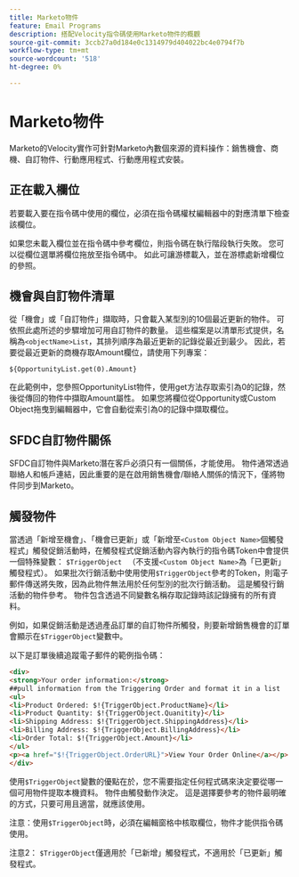 ```yaml
---
title: Marketo物件
feature: Email Programs
description: 搭配Velocity指令碼使用Marketo物件的概觀
source-git-commit: 3ccb27a0d184e0c1314979d404022bc4e0794f7b
workflow-type: tm+mt
source-wordcount: '518'
ht-degree: 0%

---
```


# Marketo物件

Marketo的Velocity實作可針對Marketo內數個來源的資料操作：銷售機會、商機、自訂物件、行動應用程式、行動應用程式安裝。

## 正在載入欄位

若要載入要在指令碼中使用的欄位，必須在指令碼權杖編輯器中的對應清單下檢查該欄位。

如果您未載入欄位並在指令碼中參考欄位，則指令碼在執行階段執行失敗。 您可以從欄位選單將欄位拖放至指令碼中。 如此可讓游標載入，並在游標處新增欄位的參照。

## 機會與自訂物件清單

從「機會」或「自訂物件」擷取時，只會載入某型別的10個最近更新的物件。 可依照此處所述的步驟增加可用自訂物件的數量。 這些檔案是以清單形式提供，名稱為`<objectName>List`，其排列順序為最近更新的記錄從最近到最少。 因此，若要從最近更新的商機存取Amount欄位，請使用下列專案：

`${OpportunityList.get(0).Amount}`

在此範例中，您參照OpportunityList物件，使用get方法存取索引為0的記錄，然後從傳回的物件中擷取Amount屬性。 如果您將欄位從Opportunity或Custom Object拖曳到編輯器中，它會自動從索引為0的記錄中擷取欄位。

## SFDC自訂物件關係

SFDC自訂物件與Marketo潛在客戶必須只有一個關係，才能使用。 物件通常透過聯絡人和帳戶連結，因此重要的是在啟用銷售機會/聯絡人關係的情況下，僅將物件同步到Marketo。

## 觸發物件

當透過「新增至機會」、「機會已更新」或「新增至`<Custom Object Name>`個觸發程式」觸發促銷活動時，在觸發程式促銷活動內容內執行的指令碼Token中會提供一個特殊變數： `$TriggerObject ` （不支援`<Custom Object Name>`為「已更新」觸發程式）。  如果批次行銷活動中使用使用`$TriggerObject`參考的Token，則電子郵件傳送將失敗，因為此物件無法用於任何型別的批次行銷活動。  這是觸發行銷活動的物件參考。 物件包含透過不同變數名稱存取記錄時該記錄擁有的所有資料。

例如，如果促銷活動是透過產品訂單的自訂物件所觸發，則要新增銷售機會的訂單會顯示在`$TriggerObject`變數中。

以下是訂單後續追蹤電子郵件的範例指令碼：

```html
<div>
<strong>Your order information:</strong>
##pull information from the Triggering Order and format it in a list
<ul>
<li>Product Ordered: $!{TriggerObject.ProductName}</li>
<li>Product Quantity: $!{TriggerObject.Quanitity}</li>
<li>Shipping Address: $!{TriggerObject.ShippingAddress}</li>
<li>Billing Address: $!{TriggerObject.BillingAddress}</li>
<li>Order Total: $!{TriggerObject.Amount}</li>
</ul>
<p><a href="$!{TriggerObject.OrderURL}">View Your Order Online</a></p>
</div>
```

使用`$TriggerObject`變數的優點在於，您不需要指定任何程式碼來決定要從哪一個可用物件提取本機資料。  物件由觸發動作決定。 這是選擇要參考的物件最明確的方式，只要可用且適當，就應該使用。

注意：使用`$TriggerObject`時，必須在編輯窗格中核取欄位，物件才能供指令碼使用。

注意2： `$TriggerObject`僅適用於「已新增」觸發程式，不適用於「已更新」觸發程式。
